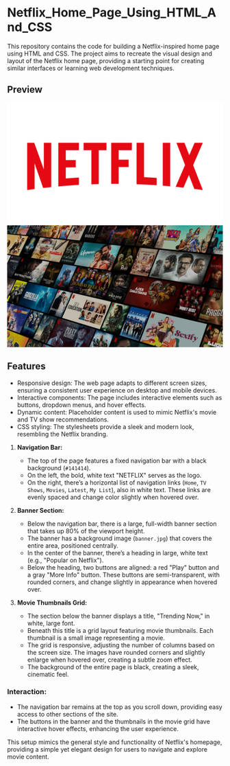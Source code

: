 # Netflix_Home_Page_Using_HTML_And_CSS

This repository contains the code for building a Netflix-inspired home page using HTML and CSS. The project aims to recreate the visual design and layout of the Netflix home page, providing a starting point for creating similar interfaces or learning web development techniques.

## Preview

![image](netflix-logo.png)
![image](netflix-bg.jpg)


## Features

- Responsive design: The web page adapts to different screen sizes, ensuring a consistent user experience on desktop and mobile devices.
- Interactive components: The page includes interactive elements such as buttons, dropdown menus, and hover effects.
- Dynamic content: Placeholder content is used to mimic Netflix's movie and TV show recommendations.
- CSS styling: The stylesheets provide a sleek and modern look, resembling the Netflix branding.
1. **Navigation Bar:**
   - The top of the page features a fixed navigation bar with a black background (`#141414`).
   - On the left, the bold, white text "NETFLIX" serves as the logo.
   - On the right, there’s a horizontal list of navigation links (`Home`, `TV Shows`, `Movies`, `Latest`, `My List`), also in white text. These links are evenly spaced and change color slightly when hovered over.

2. **Banner Section:**
   - Below the navigation bar, there is a large, full-width banner section that takes up 80% of the viewport height.
   - The banner has a background image (`banner.jpg`) that covers the entire area, positioned centrally.
   - In the center of the banner, there’s a heading in large, white text (e.g., "Popular on Netflix").
   - Below the heading, two buttons are aligned: a red "Play" button and a gray "More Info" button. These buttons are semi-transparent, with rounded corners, and change slightly in appearance when hovered over.

3. **Movie Thumbnails Grid:**
   - The section below the banner displays a title, "Trending Now," in white, large font.
   - Beneath this title is a grid layout featuring movie thumbnails. Each thumbnail is a small image representing a movie.
   - The grid is responsive, adjusting the number of columns based on the screen size. The images have rounded corners and slightly enlarge when hovered over, creating a subtle zoom effect.
   - The background of the entire page is black, creating a sleek, cinematic feel.

### **Interaction:**
- The navigation bar remains at the top as you scroll down, providing easy access to other sections of the site.
- The buttons in the banner and the thumbnails in the movie grid have interactive hover effects, enhancing the user experience.

This setup mimics the general style and functionality of Netflix's homepage, providing a simple yet elegant design for users to navigate and explore movie content.
